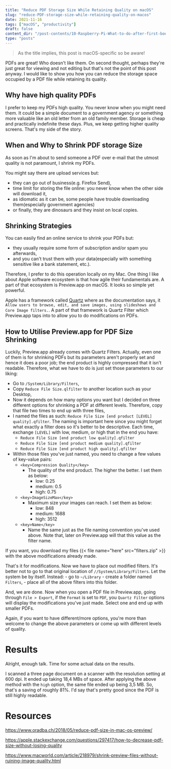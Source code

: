 ```yaml
---
title: "Reduce PDF Storage Size While Retaining Quality on macOS"
slug: "reduce-PDF-storage-size-while-retaining-quality-on-macos"
date: 2021-11-16
tags: ["macOS", "productivity"]
draft: false
content_dir: "/post-contents/10-Raspberry-Pi-What-to-do-after-first-boot/"
type: "posts"
---
```


> As the title implies, this post is macOS-specific so be aware!

PDFs are great! Who doesn't like them. On second thought, perhaps they're just great for viewing and not editing but that's not the point of this post anyway. I would like to show you how you can reduce the storage space occupied by a PDF file while retaining its quality.

## Why have high quality PDFs

I prefer to keep my PDFs high quality. You never know when you might need them. It could be a simple document to a government agency or something more valuable like an old letter from an old family member. Storage is cheap and practically indefinite these days. Plus, we keep getting higher quality screens. That's my side of the story.

## When and Why to Shrink PDF storage Size

As soon as I'm about to send someone a PDF over e-mail that the utmost quality is not paramount, I shrink my PDFs.

You might say there are upload services but:

- they can go out of business(e.g. Firefox Send),
- time limit for storing the file online: you never know when the other side will download it,
- as idiomatic as it can be, some people have trouble downloading them(especially government agencies)
- or finally, they are dinosaurs and they insist on local copies.

## Shrinking Strategies

You can easily find an online service to shrink your PDFs but:

- they usually require some form of subscription and/or spam you afterwards,
- and you can't trust them with your data(especially with something sensitive like a bank statement, etc.).

Therefore, I prefer to do this operation locally on my Mac. One thing I like about Apple software ecosystem is that how agile their fundamentals are. A part of that ecosystem is Preview.app on macOS. It looks so simple yet powerful.

Apple has a framework called [Quartz](https://developer.apple.com/documentation/quartz) where as the documentation says, it `Allow users to browse, edit, and save images, using slideshows and Core Image filters.`. A part of that framework is Quartz Filter which Preview.app taps into to allow you to do modifications on PDFs.

## How to Utilise Preview.app for PDF Size Shrinking

Luckily, Preview.app already comes with Quartz Filters. Actually, even one of them is for shrinking PDFs but its parameters aren't properly set and hence it does a poor job; the end product is highly compressed that it isn't readable. Therefore, what we have to do is just set those parameters to our liking:

- Go to `/System/Library/Filters`,
- Copy `Reduce File Size.qlfilter` to another location such as your Desktop,
- Now it depends on how many options you want but I decided on three different options for shrinking a PDF at different levels. Therefore, copy that file two times to end up with three files,
- I named the files as such: `Reduce File Size [end product [LEVEL] quality].qfilter`. The naming is important here since you might forget what exactly a filter does so it's better to be descriptive. Each time, exchange `[LEVEL]` with low, medium, or high that in the end you have:
	- `Reduce File Size [end product low quality].qfilter`
	- `Reduce File Size [end product medium quality].qfilter`
	- `Reduce File Size [end product high quality].qfilter`
- Within those files you've just named, you need to change a few values of key-value pairs:
	- `<key>Compression Quality</key>`
		- The quality of the end product. The higher the better. I set them as below:
			- low: 0.25
			- medium: 0.5
			- high: 0.75
	- `<key>ImageSizeMax</key>`
		- Maximum size your images can reach. I set them as below:
			- low: 848
			- medium: 1688
			- high: 3512
	- `<key>Name</key>`
		- Name the same just as the file naming convention you've used above. Note that, later on Preview.app will that this value as the filter name.

If you want, you download my files {{< file name="here" src="filters.zip" >}} with the above modifications already made.

That's it for modifications. Now we have to place out modified filters. It's better not to go to that original location of `//System/Library/Filters`. Let the system be by itself. Instead:
	- go to `~/Library`
	- create a folder named `Filters`,
	- place all of the above filters into this folder.

And, we are done. Now when you open a PDF file in Preview.app, going through `File > Export`, if the `Format` is set to `PDF`, you `Quartz Filter` options will display the modifications you've just made. Select one and end up with smaller PDFs.

Again, if you want to have different/more options, you're more than welcome to change the above parameters or come up with different levels of quality.

# Results

Alright, enough talk. Time for some actual data on the results.

I scanned a three page document on a scanner with the resolution setting at 600 dpi. It ended up taking 18,4 MBs of space. After applying the above method with the `high` option, the same file ended up being 3,5 MB. So, that's a saving of roughly 81%. I'd say that's pretty good since the PDF is still highly readable.

# Resources

https://www.oradba.ch/2018/05/reduce-pdf-size-in-mac-os-preview/

https://apple.stackexchange.com/questions/297417/how-to-decrease-pdf-size-without-losing-quality


https://www.macworld.com/article/218979/shrink-preview-files-without-ruining-image-quality.html